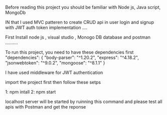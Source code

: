 Before reading this project you should be familiar with 
Node js,
Java script, 
MongoDb 


IN that I used MVC patteren to create CRUD api in user login and signup with JWT auth token implementation ....

First Install node js , visual studio , Monogo DB database and postman ..........

To run this project, you need to have these dependencies first 
"dependencies": {
    "body-parser": "^1.20.2",
    "express": "^4.18.2",
    "jsonwebtoken": "^9.0.2",
    "mongoose": "^8.1.1"
  }


I have used middleware for JWT authentication
  

import the project first then follow these setps

1: npm intall
2: npm start


localhost server will be started by ruinning this command and please test all apis with Postman and get the reponse
